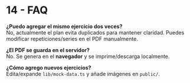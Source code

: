 # 14 - FAQ

**¿Puedo agregar el mismo ejercicio dos veces?**  
No, actualmente el plan evita duplicados para mantener claridad. Puedes modificar repeticiones/series en el PDF manualmente.

**¿El PDF se guarda en el servidor?**  
No. Se genera en el **navegador** y se imprime/descarga localmente.

**¿Cómo agrego nuevos ejercicios?**  
Edita/expande `lib/mock-data.ts` y añade imágenes en `public/`.
